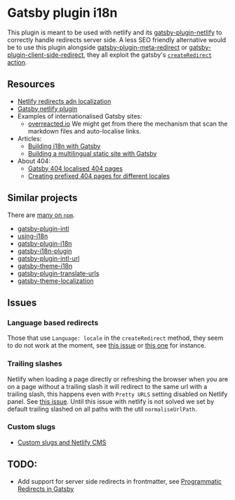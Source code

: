 # Gatsby plugin i18n

This plugin is meant to be used with netlify and its [gatsby-plugin-netlify](https://github.com/gatsbyjs/gatsby/tree/master/packages/gatsby-plugin-netlify) to correctly handle redirects server side. A less SEO friendly alternative would be to use this plugin alongside [gatsby-plugin-meta-redirect](https://github.com/nsresulta/gatsby-plugin-meta-redirect) or [gatsby-plugin-client-side-redirect](https://github.com/dhakerShiv/gatsby-plugin-client-side-redirect), they all exploit the gatsby's [`createRedirect` action](https://www.gatsbyjs.com/docs/reference/config-files/actions/#createRedirect).

## Resources

- [Netlify redirects adn localization](https://docs.netlify.com/routing/redirects/redirect-options/#redirect-by-country-or-language)
- [Gatsby netlify plugin](https://github.com/gatsbyjs/gatsby/tree/master/packages/gatsby-plugin-netlify#redirects)
- Examples of internationalised Gatsby sites:
  - [overreacted.io](https://github.com/gaearon/overreacted.io/blob/master/gatsby-node.js) We might get from there the mechanism that scan the markdown files and auto-localise links.
- Articles:
  - [Building i18n with Gatsby](https://www.gatsbyjs.org/blog/2017-10-17-building-i18n-with-gatsby/)
  - [Building a multilingual static site with Gatsby](https://hiddentao.com/archives/2019/05/07/building-a-multilingual-static-site-with-gatsby)
- About 404:
  - [Gatsby 404 localised 404 pages](https://www.gatsbyjs.com/docs/creating-prefixed-404-pages-for-different-languages/)
  - [Creating prefixed 404 pages for different locales](https://www.gatsbyjs.org/docs/creating-prefixed-404-pages-for-different-locales/)

## Similar projects

There are [many on `npm`](https://www.npmjs.com/search?q=gatsby%20i18n).

- [gatsby-plugin-intl](https://github.com/wiziple/gatsby-plugin-intl)
- [using-i18n](https://github.com/gatsbyjs/gatsby/tree/master/examples/using-i18n)
- [gatsby-plugin-i18n](https://github.com/angeloocana/gatsby-plugin-i18n)
- [gatsby-i18n-plugin](https://github.com/ikhudo/gatsby-i18n-plugin)
- [gatsby-plugin-intl-url](https://github.com/vtellier/gatsby-plugin-intl-url)
- [gatsby-theme-i18n](https://github.com/gatsbyjs/themes/tree/master/packages/gatsby-theme-i18n)
- [gatsby-plugin-translate-urls](https://www.npmjs.com/package/gatsby-plugin-translate-urls)
- [gatsby-theme-localization](https://github.com/onestopjs/gatsby-theme-localization)

## Issues

### Language based redirects

Those that use `Language: locale` in the `createRedirect` method, they seem to do not work at the moment, see [this issue](https://answers.netlify.com/t/language-specific-redirect-not-working/9221/4) or [this one](https://answers.netlify.com/t/language-based-redirect-only-works-when-1-browser-language-set/4252/19) for instance.

### Trailing slashes

Netlify when loading a page directly or refreshing the browser when you are on a page without a trailing slash it will redirect to the same url with a trailing slash, this happens even with `Pretty URLS` setting disabled on Netlify panel. See [this issue](https://github.com/gatsbyjs/gatsby/issues/9207). Until this issue with netlify is not solved we set by default trailing slashed on all paths with the util `normaliseUrlPath`.

### Custom slugs

- [Custom slugs and Netlify CMS](https://github.com/netlify/netlify-cms/issues/445)

## TODO:

- Add support for server side redirects in frontmatter, see [Programmatic Redirects in Gatsby](https://levelup.gitconnected.com/programmatic-redirects-in-gatsby-7009a855e973)
